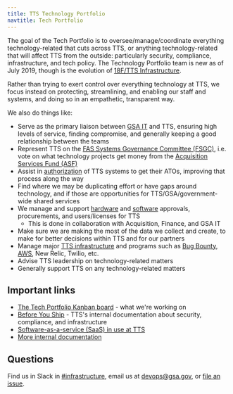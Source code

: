```yaml
---
title: TTS Technology Portfolio
navtitle: Tech Portfolio
---
```


The goal of the Tech Portfolio is to oversee/manage/coordinate everything technology-related that cuts across TTS, or anything technology-related that will affect TTS from the outside: particularly security, compliance, infrastructure, and tech policy. The Technology Portfolio team is new as of July 2019, though is the evolution of [18F/TTS Infrastructure](https://github.com/18F/Infrastructure/blob/master/README.md).

Rather than trying to exert control over everything technology at TTS, we focus instead on protecting, streamlining, and enabling our staff and systems, and doing so in an empathetic, transparent way.

We also do things like:

- Serve as the primary liaison between [GSA IT](https://www.gsa.gov/about-us/organization/gsa-it) and TTS, ensuring high levels of service, finding compromise, and generally keeping a good relationship between the teams
- Represent TTS on the [FAS Systems Governance Committee (FSGC)](https://drive.google.com/file/d/18zOMBK5bhmqt-Y3yGTKQ_QiiC_x9i5va/view?usp=sharing), i.e. vote on what technology projects get money from the [Acquisition Services Fund (ASF)](https://www.gsa.gov/reference/reports/budget-performance/annual-reports/agency-financial-report-2012/managements-discussion-and-analysis/financial-statements-analysis-and-summary/financial-results-by-major-fund-acquisition-services-fund)
- Assist in [authorization](https://atos.open-control.org/steps/#step-5-authorize-information-system) of TTS systems to get their ATOs, improving that process along the way
- Find where we may be duplicating effort or have gaps around technology, and if those are opportunities for TTS/GSA/government-wide shared services
- We manage and support [hardware]({{site.baseurl}}/equipment/) and [software]({{site.baseurl}}/software/) approvals, procurements, and users/licenses for TTS
   - This is done in collaboration with Acquisition, Finance, and GSA IT
- Make sure we are making the most of the data we collect and create, to make for better decisions within TTS and for our partners
- Manage major [TTS infrastructure](https://before-you-ship.18f.gov/infrastructure/) and programs such as [Bug Bounty](https://hackerone.com/tts), [AWS](https://before-you-ship.18f.gov/infrastructure/aws/), New Relic, Twilio, etc.
- Advise TTS leadership on technology-related matters
- Generally support TTS on any technology-related matters

## Important links

- [The Tech Portfolio Kanban board](https://github.com/orgs/18F/projects/11?fullscreen=true) - what we're working on
- [Before You Ship](https://before-you-ship.18f.gov/) - TTS's internal documentation about security, compliance, and infrastructure
- [Software-as-a-service (SaaS) in use at TTS](https://docs.google.com/spreadsheets/d/12pfcEIEXaJTjIKex-3wnI89erIvgKf9B_XpGkDl6qsM/edit#gid=0)
- [More internal documentation](https://docs.google.com/document/d/1qIms6TcYOQ24BerQrxAFzTKAqVS6VNCpWklwTsxBmWA/edit#)

## Questions

Find us in Slack in [#infrastructure](https://gsa-tts.slack.com/messages/infrastructure/), email us at [devops@gsa.gov](mailto:devops@gsa.gov), or [file an issue](https://github.com/18F/tts-tech-portfolio/issues/new).
